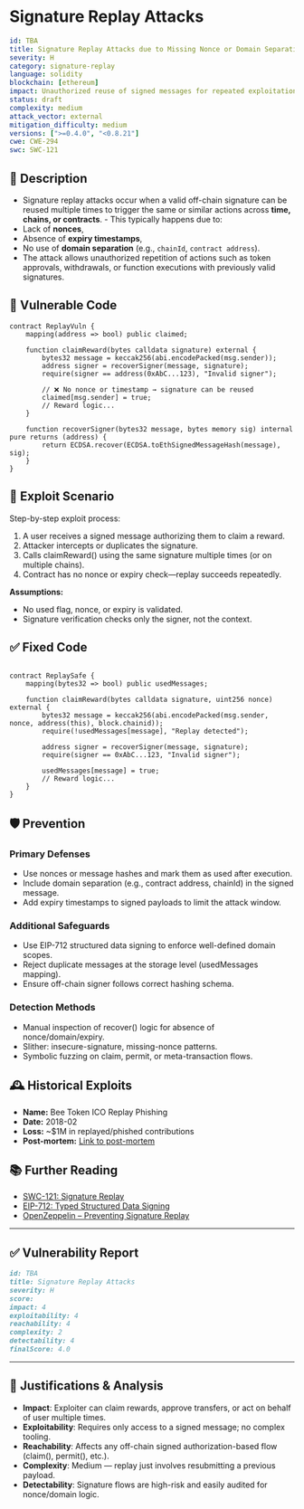 # Signature Replay Attacks

```YAML
id: TBA
title: Signature Replay Attacks due to Missing Nonce or Domain Separation
severity: H
category: signature-replay
language: solidity
blockchain: [ethereum]
impact: Unauthorized reuse of signed messages for repeated exploitation
status: draft
complexity: medium
attack_vector: external
mitigation_difficulty: medium
versions: [">=0.4.0", "<0.8.21"]
cwe: CWE-294
swc: SWC-121
```


## 📝 Description

- Signature replay attacks occur when a valid off-chain signature can be reused multiple times to trigger the same or similar actions across **time, chains, or contracts**. - This typically happens due to:
- Lack of **nonces**,
- Absence of **expiry timestamps**,
- No use of **domain separation** (e.g., `chainId`, `contract address`).
- The attack allows unauthorized repetition of actions such as token approvals, withdrawals, or function executions with previously valid signatures.

## 🚨 Vulnerable Code

```solidity
contract ReplayVuln {
    mapping(address => bool) public claimed;

    function claimReward(bytes calldata signature) external {
        bytes32 message = keccak256(abi.encodePacked(msg.sender));
        address signer = recoverSigner(message, signature);
        require(signer == address(0xAbC...123), "Invalid signer");

        // ❌ No nonce or timestamp → signature can be reused
        claimed[msg.sender] = true;
        // Reward logic...
    }

    function recoverSigner(bytes32 message, bytes memory sig) internal pure returns (address) {
        return ECDSA.recover(ECDSA.toEthSignedMessageHash(message), sig);
    }
}
```

## 🧪 Exploit Scenario

Step-by-step exploit process:

1. A user receives a signed message authorizing them to claim a reward.
2. Attacker intercepts or duplicates the signature.
3. Calls claimReward() using the same signature multiple times (or on multiple chains).
4. Contract has no nonce or expiry check—replay succeeds repeatedly.

**Assumptions:**

- No used flag, nonce, or expiry is validated.
- Signature verification checks only the signer, not the context.

## ✅ Fixed Code

```solidity

contract ReplaySafe {
    mapping(bytes32 => bool) public usedMessages;

    function claimReward(bytes calldata signature, uint256 nonce) external {
        bytes32 message = keccak256(abi.encodePacked(msg.sender, nonce, address(this), block.chainid));
        require(!usedMessages[message], "Replay detected");

        address signer = recoverSigner(message, signature);
        require(signer == 0xAbC...123, "Invalid signer");

        usedMessages[message] = true;
        // Reward logic...
    }
}
```

## 🛡️ Prevention

### Primary Defenses

- Use nonces or message hashes and mark them as used after execution.
- Include domain separation (e.g., contract address, chainId) in the signed message.
- Add expiry timestamps to signed payloads to limit the attack window.

### Additional Safeguards

- Use EIP-712 structured data signing to enforce well-defined domain scopes.
- Reject duplicate messages at the storage level (usedMessages mapping).
- Ensure off-chain signer follows correct hashing schema.

### Detection Methods

- Manual inspection of recover() logic for absence of nonce/domain/expiry.
- Slither: insecure-signature, missing-nonce patterns.
- Symbolic fuzzing on claim, permit, or meta-transaction flows.

## 🕰️ Historical Exploits

- **Name:** Bee Token ICO Replay Phishing 
- **Date:** 2018-02 
- **Loss:** ~$1M in replayed/phished contributions 
- **Post-mortem:** [Link to post-mortem](https://thehackernews.com/2018/02/bee-token-phishing-scam.html) 



## 📚 Further Reading

- [SWC-121: Signature Replay](https://swcregistry.io/docs/SWC-121) 
- [EIP-712: Typed Structured Data Signing](https://eips.ethereum.org/EIPS/eip-712) 
- [OpenZeppelin – Preventing Signature Replay](https://docs.openzeppelin.com/contracts/4.x/utilities#ECDSA) 

---

## ✅ Vulnerability Report

```markdown
id: TBA
title: Signature Replay Attacks 
severity: H
score:
impact: 4         
exploitability: 4 
reachability: 4   
complexity: 2     
detectability: 4  
finalScore: 4.0
```


---

## 📄 Justifications & Analysis

- **Impact**: Exploiter can claim rewards, approve transfers, or act on behalf of user multiple times.
- **Exploitability**: Requires only access to a signed message; no complex tooling.
- **Reachability**: Affects any off-chain signed authorization-based flow (claim(), permit(), etc.).
- **Complexity**: Medium — replay just involves resubmitting a previous payload.
- **Detectability**: Signature flows are high-risk and easily audited for nonce/domain logic.
